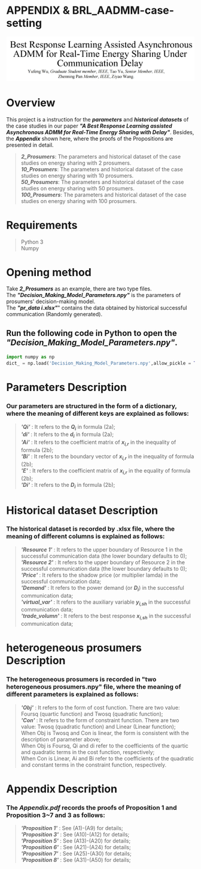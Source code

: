 # APPENDIX & BRL_AADMM-case-setting

<div align="center">
  <img src = "title figure.png"/>
</div> 

# Overview  
This project is a instruction for the ***parameters*** and ***historical datasets*** of the case studies in our paper  ***"A Best Response Learning assisted Asynchronous ADMM for Real-Time Energy Sharing with Delay"***. Besides, the ***Appendix*** shown here, where the proofs of the Propositions are presented in detail.  

> _**2_Prosumers**_: The parameters and historical dataset of the case studies on energy sharing with 2 prosumers.  
> _**10_Prosumers**_: The parameters and historical dataset of the case studies on energy sharing with 10 prosumers.  
> _**50_Prosumers**_: The parameters and historical dataset of the case studies on energy sharing with 50 prosumers.  
> _**100_Prosumers**_: The parameters and historical dataset of the case studies on energy sharing with 100 prosumers.

# Requirements
>Python 3  
>Numpy  
# Opening method
Take _**2_Prosumers**_ as an example, there are two type files. <br>
The  ***"Decision_Making_Model_Parameters.npy"*** is the parameters of prosumers' decision-making model. <br>
The ***"pr_data i.xlsx"***" contains the data obtained by historical successful communication (Randomly generated).<br>

## Run the following code in Python to open the ***"Decision_Making_Model_Parameters.npy"***.
```Python
import numpy as np
dict_ = np.load('Decision_Making_Model_Parameters.npy',allow_pickle = True).item()
```
# Parameters Description
### Our parameters are structured in the form of a dictionary, where the meaning of different keys are explained as follows:  

>_**'Qi'**_ : It refers to the _**Q<sub>i</sub>**_ in formula (2a);  
>_**'di'**_ : It refers to the _**d<sub>i</sub>**_ in formula (2a);   
>_**'Ai'**_ : It refers to the coefficient matrix of _**x<sub>i,r</sub>**_ in the inequality of formula (2b);  
>_**'Bi'**_ : It refers to the boundary vector of _**x<sub>i,r</sub>**_ in the inequality of formula (2b);  
>_**'E'**_ : It refers to the coefficient matrix of _**x<sub>i,r</sub>**_ in the equality of formula (2b);  
>_**'Di'**_ : It refers to the _**D<sub>i</sub>**_ in formula (2b);  

# Historical dataset Description
### The historical dataset is recorded by .xlsx file, where the meaning of different columns is explained as follows:

>_**'Resource 1'**_ :  It refers to the upper boundary of Resource 1 in the successful communication data (the lower boundary defaults to 0);  
>_**'Resource 2'**_ :  It refers to the upper boundary of Resource 2 in the successful communication data (the lower boundary defaults to 0);    
>_**'Price'**_ :       It refers to the shadow price (or multiplier lamda) in the successful communication data;   
>_**'Demand'**_ :      It refers to the power demand (or _**D<sub>i</sub>**_) in the successful communication data;     
>_**'virtual_var'**_ : It refers to the auxiliary variable _**y<sub>i,sh</sub>**_ in the successful communication data;  
>_**'trade_volumn'**_ : It refers to the best response _**x<sub>i,sh</sub>**_ in the successful communication data;

# heterogeneous prosumers Description
### The heterogeneous prosumers is recorded in "two heterogeneous prosumers.npy" file, where the meaning of different parameters is explained as follows:
>_**'Obj'**_ : It refers to the form of cost function. There are two value: Foursq (quartic function) and Twosq (quadratic function);  
>_**'Con'**_ : It refers to the form of constraint function. There are two value: Twosq (quadratic function) and Linear (Linear function);  
>When Obj is Twosq and Con is linear, the form is consistent with the description of parameter above;  
>When Obj is Foursq, Qi and di refer to the coefficients of the quartic and quadratic terms in the cost function, respectively;  
>When Con is Linear, Ai and Bi refer to the coefficients of the quadratic and constant terms in the constraint function, respectively.


# Appendix Description
### The ***Appendix.pdf*** records the proofs of Proposition 1 and Proposition 3~7 and 3 as follows:

>_**'Proposition 1'**_ : See (A1)-(A9) for details;  
>_**'Proposition 3'**_ : See (A10)-(A12) for details;  
>_**'Proposition 5'**_ : See (A13)-(A20) for details;  
>_**'Proposition 6'**_ : See (A21)-(A24) for details;  
>_**'Proposition 7'**_ : See (A25)-(A30) for details;  
>_**'Proposition 8'**_ : See (A31)-(A50) for details;  


